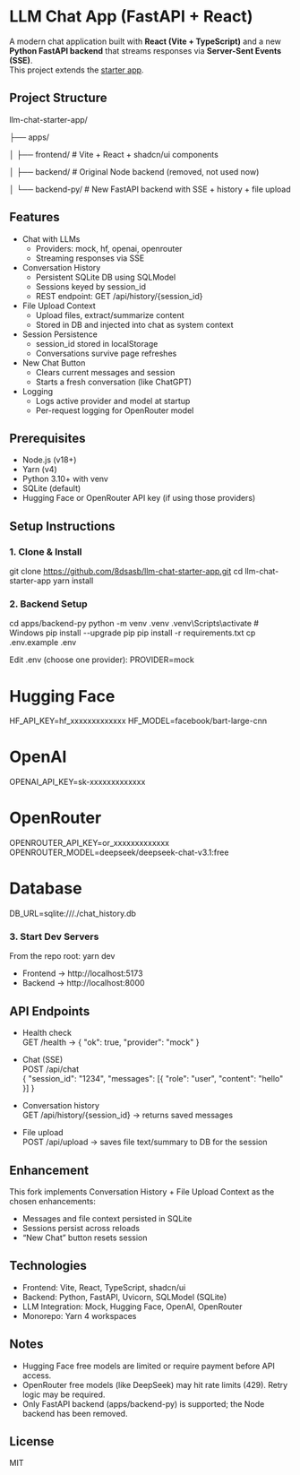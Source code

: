 # LLM Chat App (FastAPI + React)

A modern chat application built with **React (Vite + TypeScript)** and a new **Python FastAPI backend** that streams responses via **Server-Sent Events (SSE)**.  
This project extends the [starter app](https://github.com/brainfish-ai/llm-chat-starter-app).

## Project Structure
llm-chat-starter-app/

├── apps/

│   ├── frontend/      # Vite + React + shadcn/ui components

│   ├── backend/       # Original Node backend (removed, not used now)

│   └── backend-py/    # New FastAPI backend with SSE + history + file upload

## Features
- Chat with LLMs
  - Providers: mock, hf, openai, openrouter
  - Streaming responses via SSE
- Conversation History
  - Persistent SQLite DB using SQLModel
  - Sessions keyed by session_id
  - REST endpoint: GET /api/history/{session_id}
- File Upload Context
  - Upload files, extract/summarize content
  - Stored in DB and injected into chat as system context
- Session Persistence
  - session_id stored in localStorage
  - Conversations survive page refreshes
- New Chat Button
  - Clears current messages and session
  - Starts a fresh conversation (like ChatGPT)
- Logging
  - Logs active provider and model at startup
  - Per-request logging for OpenRouter model

## Prerequisites
- Node.js (v18+)
- Yarn (v4)
- Python 3.10+ with venv
- SQLite (default)
- Hugging Face or OpenRouter API key (if using those providers)

## Setup Instructions

### 1. Clone & Install
git clone https://github.com/8dsasb/llm-chat-starter-app.git
cd llm-chat-starter-app
yarn install

### 2. Backend Setup
cd apps/backend-py
python -m venv .venv
.venv\Scripts\activate     # Windows
pip install --upgrade pip
pip install -r requirements.txt
cp .env.example .env

Edit .env (choose one provider):
PROVIDER=mock

# Hugging Face
HF_API_KEY=hf_xxxxxxxxxxxxx
HF_MODEL=facebook/bart-large-cnn

# OpenAI
OPENAI_API_KEY=sk-xxxxxxxxxxxxx

# OpenRouter
OPENROUTER_API_KEY=or_xxxxxxxxxxxxx
OPENROUTER_MODEL=deepseek/deepseek-chat-v3.1:free

# Database
DB_URL=sqlite:///./chat_history.db

### 3. Start Dev Servers
From the repo root:
yarn dev

- Frontend → http://localhost:5173  
- Backend → http://localhost:8000  

## API Endpoints

- Health check  
  GET /health → { "ok": true, "provider": "mock" }

- Chat (SSE)  
  POST /api/chat  
  { "session_id": "1234", "messages": [{ "role": "user", "content": "hello" }] }

- Conversation history  
  GET /api/history/{session_id} → returns saved messages

- File upload  
  POST /api/upload → saves file text/summary to DB for the session

## Enhancement
This fork implements Conversation History + File Upload Context as the chosen enhancements:
- Messages and file context persisted in SQLite
- Sessions persist across reloads
- “New Chat” button resets session

## Technologies
- Frontend: Vite, React, TypeScript, shadcn/ui
- Backend: Python, FastAPI, Uvicorn, SQLModel (SQLite)
- LLM Integration: Mock, Hugging Face, OpenAI, OpenRouter
- Monorepo: Yarn 4 workspaces

## Notes
- Hugging Face free models are limited or require payment before API access.
- OpenRouter free models (like DeepSeek) may hit rate limits (429). Retry logic may be required.
- Only FastAPI backend (apps/backend-py) is supported; the Node backend has been removed.

## License
MIT
